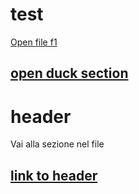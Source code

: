 # test

[Open file f1](./f1/f1.md)


## [open duck section](./f1/f1.md#duck)

# header
Vai alla sezione nel file












## [link to header](#header)


